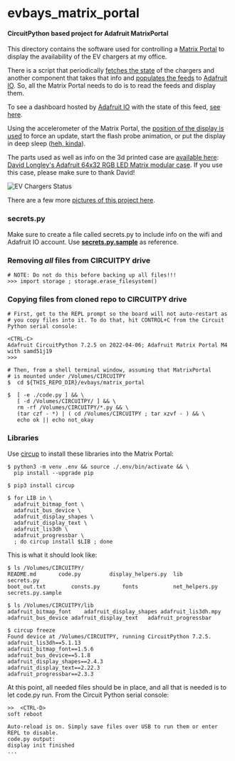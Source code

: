 # evbays_matrix_portal

#### CircuitPython based project for Adafruit MatrixPortal

This directory contains the software used for controlling a
[Matrix Portal](https://www.adafruit.com/product/4745) to display
the availability of the EV chargers at my office.

There is a script that periodically [fetches the state](https://github.com/flavio-fernandes/adaio/blob/master/evbays/evbays.sh) of the chargers
and another component that takes that info and [populates the feeds](https://github.com/flavio-fernandes/adaio/commit/eefe6395bb445304c2b938f2978b69005df73226#r72635066)
to [Adafruit IO](https://io.adafruit.com/).
So, all the Matrix Portal needs to do is to read the feeds and display them.

To see a dashboard hosted by [Adafruit IO](https://io.adafruit.com/) with the state of this feed,
[see here](https://io.adafruit.com/flaviof/dashboards/ev-chargers?kiosk=true). 

Using the accelerometer of the Matrix Portal, the [position of the display is used](https://github.com/flavio-fernandes/adaio/blob/master/evbays/matrix_portal/code.py#L70-L83)
to force an update, start the flash probe animation,
or put the display in deep sleep ([heh, kinda](https://github.com/adafruit/Adafruit_CircuitPython_MatrixPortal/issues/84)).

The parts used as well as info on the 3d printed case are
[available here](https://www.thingiverse.com/thing:4680669):
[David Longley's Adafruit 64x32 RGB LED Matrix modular case](https://www.thingiverse.com/thing:4680669).
If you use this case, please make sure to thank David!

![EV Chargers Status](https://live.staticflickr.com/65535/52042553339_d18e117f20_c.jpg)

There are a few more 
[pictures of this project here]( https://www.flickr.com/gp/38447095@N00/361f58).


### secrets.py

Make sure to create a file called secrets.py to include info on the wifi and Adafruit IO account.
Use [**secrets.py.sample**](https://github.com/flavio-fernandes/adaio/blob/master/evbays/matrix_portal/secrets.py.sample)
as reference.


### Removing _all_ files from CIRCUITPY drive

```
# NOTE: Do not do this before backing up all files!!!
>>> import storage ; storage.erase_filesystem()
```

### Copying files from cloned repo to CIRCUITPY drive
```
# First, get to the REPL prompt so the board will not auto-restart as
# you copy files into it. To do that, hit CONTROL+C from the Circuit Python serial console:

<CTRL-C>
Adafruit CircuitPython 7.2.5 on 2022-04-06; Adafruit Matrix Portal M4 with samd51j19
>>> 

# Then, from a shell terminal window, assuming that MatrixPortal
# is mounted under /Volumes/CIRCUITPY
$  cd ${THIS_REPO_DIR}/evbays/matrix_portal

$  [ -e ./code.py ] && \
   [ -d /Volumes/CIRCUITPY/ ] && \
   rm -rf /Volumes/CIRCUITPY/*.py && \
   (tar czf - *) | ( cd /Volumes/CIRCUITPY ; tar xzvf - ) && \
   echo ok || echo not_okay
```

### Libraries

Use [circup](https://learn.adafruit.com/keep-your-circuitpython-libraries-on-devices-up-to-date-with-circup)
to install these libraries into the Matrix Portal:

```text
$ python3 -m venv .env && source ./.env/bin/activate && \
  pip install --upgrade pip

$ pip3 install circup

$ for LIB in \
  adafruit_bitmap_font \
  adafruit_bus_device \
  adafruit_display_shapes \
  adafruit_display_text \
  adafruit_lis3dh \
  adafruit_progressbar \
  ; do circup install $LIB ; done
```

This is what it should look like:
```text
$ ls /Volumes/CIRCUITPY/
README.md		code.py			display_helpers.py	lib			secrets.py
boot_out.txt		consts.py		fonts			net_helpers.py		secrets.py.sample

$ ls /Volumes/CIRCUITPY/lib
adafruit_bitmap_font	adafruit_display_shapes	adafruit_lis3dh.mpy
adafruit_bus_device	adafruit_display_text	adafruit_progressbar

$ circup freeze
Found device at /Volumes/CIRCUITPY, running CircuitPython 7.2.5.
adafruit_lis3dh==5.1.13
adafruit_bitmap_font==1.5.6
adafruit_bus_device==5.1.8
adafruit_display_shapes==2.4.3
adafruit_display_text==2.22.3
adafruit_progressbar==2.3.3
```

At this point, all needed files should be in place, and all that
is needed is to let code.py run. From the Circuit Python serial console:

```text
>>  <CTRL-D>
soft reboot

Auto-reload is on. Simply save files over USB to run them or enter REPL to disable.
code.py output:
display init finished
...
```
